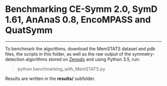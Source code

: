 # Benchmarking CE-Symm 2.0, SymD 1.61, AnAnaS 0.8, EncoMPASS and QuatSymm
---

To benchmark the algorithms, download the MemSTATS dataset and pdb files, the scripts in this folder, as well as 
the raw output of the symmetry-detection algorithms stored on [Zenodo](https://doi.org/10.5281/zenodo.3228539) and using Python 3.5, run:

> python benchmarking_with_MemSTATS.py

Results are written in the **results/** subfolder. 
